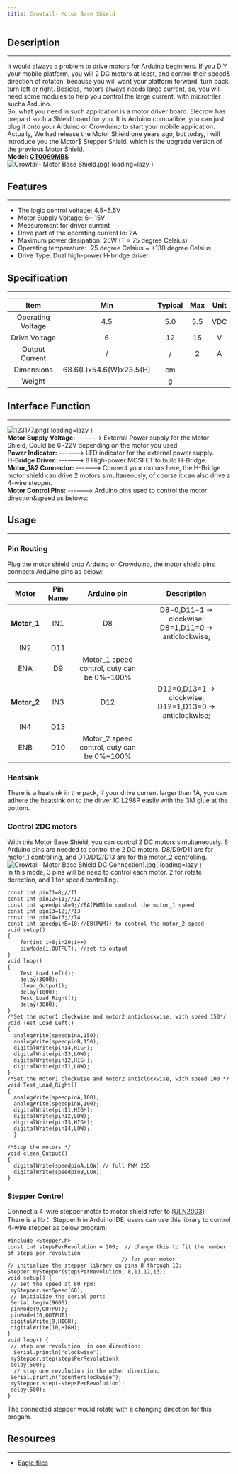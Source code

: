 ```yaml
---
title: Crowtail- Motor Base Shield
---
```


## Description
-----------

It would always a problem to drive motors for Arduino beginners. If you DIY your mobile platform, you will 2 DC motors at least, and control their speed&amp; direction of rotaton, because you will want your platform forward, turn back, turn left or right. Besides, motors always needs large current, so, you will need some modules to help you control the large current, with microtrller sucha Arduino.  
So, what you need in such application is a motor driver board. Elecrow has prepard such a Shield board for you. It is Arduino compatible, you can just plug it onto your Arduino or Crowduino to start your mobile application. Actually, We had release the Motor Shield one years ago, but today, i will introduce you the Motor$ Stepper Shield, which is the upgrade version of the previous Motor Shield.  
**Model: [CT0069MBS](http://www.elecrow.com/crowtail-motor-base-shield-p-1533.html)**  
![Crowtail- Motor Base Shield.jpg](https://wiki.elecrow.com/images/thumb/3/32/Crowtail-_Motor_Base_Shield.jpg/500px-Crowtail-_Motor_Base_Shield.jpg){ loading=lazy }

## Features
--------

- The logic control voltage: 4.5~5.5V
- Motor Supply Voltage: 6~ 15V
- Measurement for driver current
- Drive part of the operating current Io: 2A
- Maximum power dissipation: 25W (T = 75 degree Celsius)
- Operating temperature: -25 degree Celsius ~ +130 degree Celsius
- Drive Type: Dual high-power H-bridge driver

## Specification
-------------

| Item | Min | Typical | Max | Unit |
|:-:|:-:|:-:|:-:|:-:|
| Operating Voltage | 4.5 | 5.0 | 5.5 | VDC |
| Drive Voltage | 6 | 12 | 15 | V |
| Output Current | / | / | 2 | A |
| Dimensions | 68.6(L)x54.6(W)x23.5(H) | cm |
| Weight |  | g |

## Interface Function
------------------

![123177.png](https://wiki.elecrow.com/images/thumb/f/f3/123177.png/600px-123177.png){ loading=lazy }  
**Motor Supply Voltage:** ------&gt; External Power supply for the Motor Shield, Could be 6~22V depending on the motor you used  
**Power Indicator:** ------&gt; LED indicator for the external power supply.   
**H-Bridge Driver:** ------&gt; 8 High-power MOSFET to build H-Bridge.  
**Motor\_1&amp;2 Connector:** ------&gt; Connect your motors here, the H-Bridge motor shield can drive 2 motors simultaneously, of course it can also drive a 4-wire stepper.  
**Motor Control Pins:** ------&gt; Arduino pins used to control the motor direction&amp;speed as belows:  

## Usage
-----

### **Pin Routing**

Plug the motor shield onto Arduino or Crowduino, the motor shield pins connects Arduino pins as below:

| **Motor** | **Pin Name** | **Arduino pin** | **Description** |
|:-:|:-:|:-:|:-:|
| **Motor\_1** | IN1 | D8 | D8=0,D11=1 -&gt; clockwise; D8=1,D11=0 -&gt; anticlockwise; |
| IN2 | D11 |
| ENA | D9 | Motor\_1 speed control, duty can be 0%~100% |
| **Motor\_2** | IN3 | D12 | D12=0,D13=1 -&gt; clockwise; D12=1,D13=0 -&gt; anticlockwise; |
| IN4 | D13 |
| ENB | D10 | Motor\_2 speed control, duty can be 0%~100% |

### **Heatsink**

There is a heatsink in the pack, if your drive current larger than 1A, you can adhere the heatsink on to the dirver IC L298P easily with the 3M glue at the bottom.

### **Control 2DC motors**

With this Motor Base Shield, you can control 2 DC motors simultaneously. 6 Arduino pins are needed to control the 2 DC motors. D8/D9/D11 are for motor\_1 controlling, and D10/D12/D13 are for the motor\_2 controlling.  
![Crowtail- Motor Base Shield DC Connection1.jpg](https://wiki.elecrow.com/images/thumb/1/15/Crowtail-_Motor_Base_Shield_DC_Connection1.jpg/500px-Crowtail-_Motor_Base_Shield_DC_Connection1.jpg){ loading=lazy }  
In this mode, 3 pins will be need to control each motor. 2 for rotate derection, and 1 for speed controlling.

```
const int pinI1=8;//I1
const int pinI2=11;//I2
const int speedpinA=9;//EA(PWM)to control the motor_1 speed
const int pinI3=12;//I3
const int pinI4=13;//I4
const int speedpinB=10;//EB(PWM]) to control the motor_2 speed
void setup()
{
    for(int i=0;i<20;i++)
    pinMode(i,OUTPUT); //set to output
}
void loop()
{
    Test_Load_Left();
    delay(3000);
    clean_Output();
    delay(1000);
    Test_Load_Right();
    delay(3000);
}
/*Set the motor1 clockwise and motor2 anticlockwise, with speed 150*/
void Test_Load_Left()
{
  analogWrite(speedpinA,150);
  analogWrite(speedpinB,150);
  digitalWrite(pinI4,HIGH);
  digitalWrite(pinI3,LOW);
  digitalWrite(pinI2,HIGH);
  digitalWrite(pinI1,LOW);
}
/*Set the motor1 clockwise and motor2 anticlockwise, with speed 100 */
void Test_Load_Right()
{
  analogWrite(speedpinA,100);
  analogWrite(speedpinB,100);
  digitalWrite(pinI1,HIGH);
  digitalWrite(pinI2,LOW);
  digitalWrite(pinI3,HIGH);
  digitalWrite(pinI4,LOW);
  }

/*Stop the motors */
void clean_Output()
{
  digitalWrite(speedpinA,LOW);// full PWM 255
  digitalWrite(speedpinB,LOW);
}
```

### **Stepper Control**

Connect a 4-wire stepper motor to motor shield refer to \[[ULN2003](../Modules-for-Prototyping/uln2003-stepper-motor-driver.md)\]  
There is a lib： Stepper.h in Arduino IDE, users can use this library to control 4-wire stepper as below program:

```
#include <Stepper.h>
const int stepsPerRevolution = 200;  // change this to fit the number of steps per revolution
                                    // for your motor
// initialize the stepper library on pins 8 through 13:
Stepper myStepper(stepsPerRevolution, 8,11,12,13);            
void setup() {
 // set the speed at 60 rpm:
 myStepper.setSpeed(60);
 // initialize the serial port:
 Serial.begin(9600);
 pinMode(9,OUTPUT);
 pinMode(10,OUTPUT);
 digitalWrite(9,HIGH);
 digitalWrite(10,HIGH);
}
void loop() {
 // step one revolution  in one direction:
  Serial.println("clockwise");
 myStepper.step(stepsPerRevolution);
 delay(500);
  // step one revolution in the other direction:
 Serial.println("counterclockwise");
 myStepper.step(-stepsPerRevolution);
 delay(500); 
}
```

The connected stepper would rotate with a changing direction for this progam.

## Resources
---------

- [Eagle files ](https://wiki.elecrow.comhttps://wiki.elecrow.com/images/0/03/Crowtail-Motor_Base_Shield_v1.0.zip)